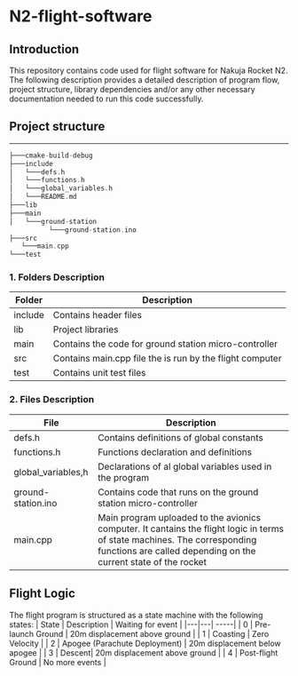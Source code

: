 # N2-flight-software
## Introduction
This repository contains code used for flight software for Nakuja Rocket N2. The following description provides a detailed
description of program flow, project structure, library dependencies and/or any other necessary documentation needed to run this 
code successfully.

## Project structure
***

```asm
├───cmake-build-debug
├───include
│   └───defs.h
│   └───functions.h
│   └───global_variables.h
│   └───README.md
├───lib
├───main
│   └───ground-station
          └───ground-station.ino
├───src
   └───main.cpp
└───test
```

### 1. Folders Description
| Folder  | Description   |
|---|---|
|  include | Contains header files   |
|  lib | Project libraries|
|main | Contains the code for ground station micro-controller   |
|src| Contains main.cpp file the is run by the flight computer   |
|test| Contains unit test files    |

### 2. Files Description
|File   | Description   |
|---|---|
| defs.h  | Contains definitions of global constants |
|functions.h   | Functions declaration and definitions |
| global_variables,h   | Declarations of al global variables used in the program   |
| ground-station.ino    | Contains code that runs on the ground station micro-controller   |
|main.cpp   | Main program uploaded to the avionics computer. It cantains the flight logic in terms of state machines. The corresponding functions are called depending on the current state of the rocket   |


## Flight Logic 
The flight program is structured as a state machine with the following states:
| State  | Description  | Waiting for event |
|---|---| -----|
| 0  | Pre-launch Ground    |  20m displacement above ground  |
| 1  | Coasting      |  Zero Velocity |
| 2  | Apogee (Parachute Deployment)    |  20m displacement below apogee  |
| 3  | Descent|  20m displacement above ground |
| 4  | Post-flight Ground    |  No more events  |


